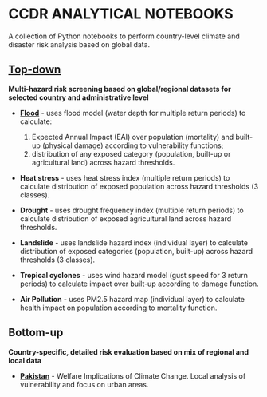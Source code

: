 # CCDR ANALYTICAL NOTEBOOKS
A collection of Python notebooks to perform country-level climate and disaster risk analysis based on global data.

## [Top-down](https://github.com/GFDRR/CCDR-tools/tree/main/Top-down)
**Multi-hazard risk screening based on global/regional datasets for selected country and administrative level**

  - **[Flood](https://github.com/GFDRR/CCDR-tools/blob/main/Top-down/notebooks/Flood.ipynb)** - uses flood model (water depth for multiple return periods) to calculate:
	1) Expected Annual Impact (EAI) over population (mortality) and built-up (physical damage) according to vulnerability functions;
	2) distribution of any exposed category (population, built-up or agricultural land) across hazard thresholds.

  - **Heat stress** - uses heat stress index (multiple return periods) to calculate distribution of exposed population across hazard thresholds (3 classes).
 
  - **Drought** - uses drought frequency index (multiple return periods) to calculate distribution of exposed agricultural land across hazard thresholds.
  
  - **Landslide** - uses landslide hazard index (individual layer) to calculate distribution of exposed categories (population, built-up) across hazard thresholds (3 classes).
  
  - **Tropical cyclones** - uses wind hazard model (gust speed for 3 return periods) to calculate impact over built-up according to damage function.
  
  - **Air Pollution** - uses PM2.5 hazard map (individual layer) to calculate health impact on population according to mortality function.

## Bottom-up
**Country-specific, detailed risk evaluation based on mix of regional and local data**

- **[Pakistan](https://github.com/mahamfkhan/Pakistan-CCDR)** - Welfare Implications of Climate Change. Local analysis of vulnerability and focus on urban areas.
